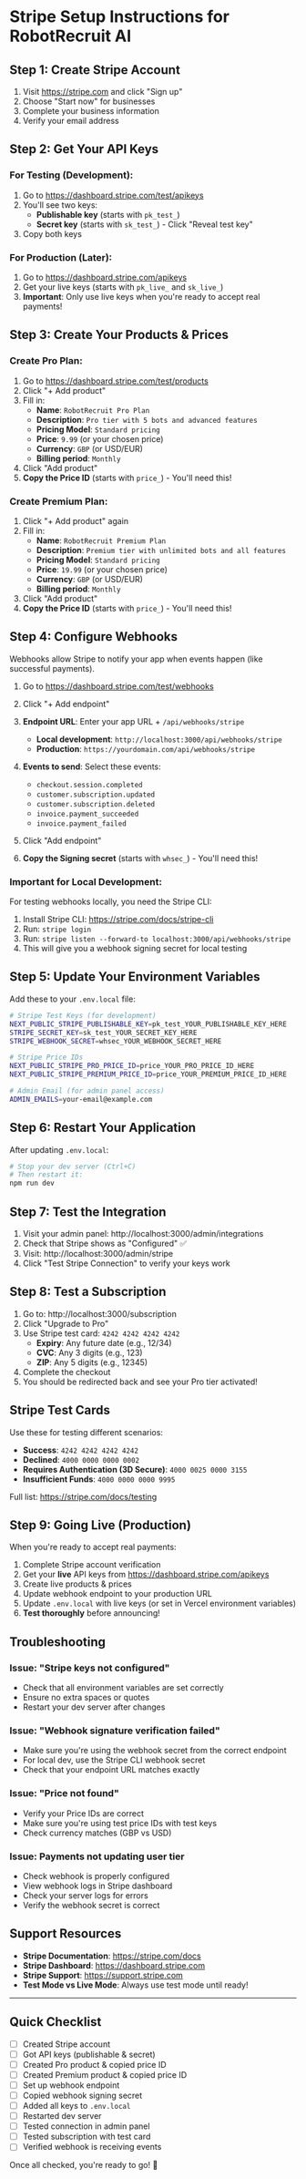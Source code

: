 # Stripe Setup Instructions for RobotRecruit AI

## Step 1: Create Stripe Account

1. Visit https://stripe.com and click "Sign up"
2. Choose "Start now" for businesses
3. Complete your business information
4. Verify your email address

## Step 2: Get Your API Keys

### For Testing (Development):

1. Go to https://dashboard.stripe.com/test/apikeys
2. You'll see two keys:
   - **Publishable key** (starts with `pk_test_`)
   - **Secret key** (starts with `sk_test_`) - Click "Reveal test key"
3. Copy both keys

### For Production (Later):

1. Go to https://dashboard.stripe.com/apikeys
2. Get your live keys (starts with `pk_live_` and `sk_live_`)
3. **Important**: Only use live keys when you're ready to accept real payments!

## Step 3: Create Your Products & Prices

### Create Pro Plan:

1. Go to https://dashboard.stripe.com/test/products
2. Click "+ Add product"
3. Fill in:
   - **Name**: `RobotRecruit Pro Plan`
   - **Description**: `Pro tier with 5 bots and advanced features`
   - **Pricing Model**: `Standard pricing`
   - **Price**: `9.99` (or your chosen price)
   - **Currency**: `GBP` (or USD/EUR)
   - **Billing period**: `Monthly`
4. Click "Add product"
5. **Copy the Price ID** (starts with `price_`) - You'll need this!

### Create Premium Plan:

1. Click "+ Add product" again
2. Fill in:
   - **Name**: `RobotRecruit Premium Plan`
   - **Description**: `Premium tier with unlimited bots and all features`
   - **Pricing Model**: `Standard pricing`
   - **Price**: `19.99` (or your chosen price)
   - **Currency**: `GBP` (or USD/EUR)
   - **Billing period**: `Monthly`
3. Click "Add product"
4. **Copy the Price ID** (starts with `price_`) - You'll need this!

## Step 4: Configure Webhooks

Webhooks allow Stripe to notify your app when events happen (like successful payments).

1. Go to https://dashboard.stripe.com/test/webhooks
2. Click "+ Add endpoint"
3. **Endpoint URL**: Enter your app URL + `/api/webhooks/stripe`
   - **Local development**: `http://localhost:3000/api/webhooks/stripe`
   - **Production**: `https://yourdomain.com/api/webhooks/stripe`
   
4. **Events to send**: Select these events:
   - `checkout.session.completed`
   - `customer.subscription.updated`
   - `customer.subscription.deleted`
   - `invoice.payment_succeeded`
   - `invoice.payment_failed`

5. Click "Add endpoint"
6. **Copy the Signing secret** (starts with `whsec_`) - You'll need this!

### Important for Local Development:

For testing webhooks locally, you need the Stripe CLI:

1. Install Stripe CLI: https://stripe.com/docs/stripe-cli
2. Run: `stripe login`
3. Run: `stripe listen --forward-to localhost:3000/api/webhooks/stripe`
4. This will give you a webhook signing secret for local testing

## Step 5: Update Your Environment Variables

Add these to your `.env.local` file:

```bash
# Stripe Test Keys (for development)
NEXT_PUBLIC_STRIPE_PUBLISHABLE_KEY=pk_test_YOUR_PUBLISHABLE_KEY_HERE
STRIPE_SECRET_KEY=sk_test_YOUR_SECRET_KEY_HERE
STRIPE_WEBHOOK_SECRET=whsec_YOUR_WEBHOOK_SECRET_HERE

# Stripe Price IDs
NEXT_PUBLIC_STRIPE_PRO_PRICE_ID=price_YOUR_PRO_PRICE_ID_HERE
NEXT_PUBLIC_STRIPE_PREMIUM_PRICE_ID=price_YOUR_PREMIUM_PRICE_ID_HERE

# Admin Email (for admin panel access)
ADMIN_EMAILS=your-email@example.com
```

## Step 6: Restart Your Application

After updating `.env.local`:

```bash
# Stop your dev server (Ctrl+C)
# Then restart it:
npm run dev
```

## Step 7: Test the Integration

1. Visit your admin panel: http://localhost:3000/admin/integrations
2. Check that Stripe shows as "Configured" ✅
3. Visit: http://localhost:3000/admin/stripe
4. Click "Test Stripe Connection" to verify your keys work

## Step 8: Test a Subscription

1. Go to: http://localhost:3000/subscription
2. Click "Upgrade to Pro"
3. Use Stripe test card: `4242 4242 4242 4242`
   - **Expiry**: Any future date (e.g., 12/34)
   - **CVC**: Any 3 digits (e.g., 123)
   - **ZIP**: Any 5 digits (e.g., 12345)
4. Complete the checkout
5. You should be redirected back and see your Pro tier activated!

## Stripe Test Cards

Use these for testing different scenarios:

- **Success**: `4242 4242 4242 4242`
- **Declined**: `4000 0000 0000 0002`
- **Requires Authentication (3D Secure)**: `4000 0025 0000 3155`
- **Insufficient Funds**: `4000 0000 0000 9995`

Full list: https://stripe.com/docs/testing

## Step 9: Going Live (Production)

When you're ready to accept real payments:

1. Complete Stripe account verification
2. Get your **live** API keys from https://dashboard.stripe.com/apikeys
3. Create live products & prices
4. Update webhook endpoint to your production URL
5. Update `.env.local` with live keys (or set in Vercel environment variables)
6. **Test thoroughly** before announcing!

## Troubleshooting

### Issue: "Stripe keys not configured"
- Check that all environment variables are set correctly
- Ensure no extra spaces or quotes
- Restart your dev server after changes

### Issue: "Webhook signature verification failed"
- Make sure you're using the webhook secret from the correct endpoint
- For local dev, use the Stripe CLI webhook secret
- Check that your endpoint URL matches exactly

### Issue: "Price not found"
- Verify your Price IDs are correct
- Make sure you're using test price IDs with test keys
- Check currency matches (GBP vs USD)

### Issue: Payments not updating user tier
- Check webhook is properly configured
- View webhook logs in Stripe dashboard
- Check your server logs for errors
- Verify the webhook secret is correct

## Support Resources

- **Stripe Documentation**: https://stripe.com/docs
- **Stripe Dashboard**: https://dashboard.stripe.com
- **Stripe Support**: https://support.stripe.com
- **Test Mode vs Live Mode**: Always use test mode until ready!

---

## Quick Checklist

- [ ] Created Stripe account
- [ ] Got API keys (publishable & secret)
- [ ] Created Pro product & copied price ID
- [ ] Created Premium product & copied price ID
- [ ] Set up webhook endpoint
- [ ] Copied webhook signing secret
- [ ] Added all keys to `.env.local`
- [ ] Restarted dev server
- [ ] Tested connection in admin panel
- [ ] Tested subscription with test card
- [ ] Verified webhook is receiving events

Once all checked, you're ready to go! 🚀

